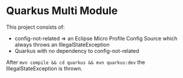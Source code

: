 # Quarkus Multi Module

This project consists of:

- config-not-related => an Eclipse Micro Profile Config Source which always throws an IllegalStateException
- Quarkus with no dependency to config-not-related

After `mvn compile && cd quarkus && mvn quarkus:dev` the IllegalStateException is thrown.
